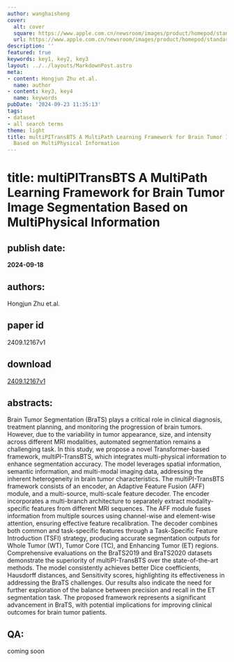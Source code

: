 ```yaml
---
author: wanghaisheng
cover:
  alt: cover
  square: https://www.apple.com.cn/newsroom/images/product/homepod/standard/Apple-HomePod-hero-230118_big.jpg.large_2x.jpg
  url: https://www.apple.com.cn/newsroom/images/product/homepod/standard/Apple-HomePod-hero-230118_big.jpg.large_2x.jpg
description: ''
featured: true
keywords: key1, key2, key3
layout: ../../layouts/MarkdownPost.astro
meta:
- content: Hongjun Zhu et.al.
  name: author
- content: key3, key4
  name: keywords
pubDate: '2024-09-23 11:35:13'
tags:
- dataset
- all search terms
theme: light
title: multiPITransBTS A MultiPath Learning Framework for Brain Tumor Image Segmentation
  Based on MultiPhysical Information
---
```


# title: multiPITransBTS A MultiPath Learning Framework for Brain Tumor Image Segmentation Based on MultiPhysical Information 
## publish date: 
**2024-09-18** 
## authors: 
  Hongjun Zhu et.al. 
## paper id
2409.12167v1
## download
[2409.12167v1](http://arxiv.org/abs/2409.12167v1)
## abstracts:
Brain Tumor Segmentation (BraTS) plays a critical role in clinical diagnosis, treatment planning, and monitoring the progression of brain tumors. However, due to the variability in tumor appearance, size, and intensity across different MRI modalities, automated segmentation remains a challenging task. In this study, we propose a novel Transformer-based framework, multiPI-TransBTS, which integrates multi-physical information to enhance segmentation accuracy. The model leverages spatial information, semantic information, and multi-modal imaging data, addressing the inherent heterogeneity in brain tumor characteristics. The multiPI-TransBTS framework consists of an encoder, an Adaptive Feature Fusion (AFF) module, and a multi-source, multi-scale feature decoder. The encoder incorporates a multi-branch architecture to separately extract modality-specific features from different MRI sequences. The AFF module fuses information from multiple sources using channel-wise and element-wise attention, ensuring effective feature recalibration. The decoder combines both common and task-specific features through a Task-Specific Feature Introduction (TSFI) strategy, producing accurate segmentation outputs for Whole Tumor (WT), Tumor Core (TC), and Enhancing Tumor (ET) regions. Comprehensive evaluations on the BraTS2019 and BraTS2020 datasets demonstrate the superiority of multiPI-TransBTS over the state-of-the-art methods. The model consistently achieves better Dice coefficients, Hausdorff distances, and Sensitivity scores, highlighting its effectiveness in addressing the BraTS challenges. Our results also indicate the need for further exploration of the balance between precision and recall in the ET segmentation task. The proposed framework represents a significant advancement in BraTS, with potential implications for improving clinical outcomes for brain tumor patients.
## QA:
coming soon
